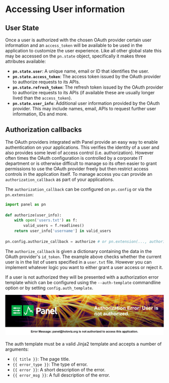 # Accessing User information

## User State

Once a user is authorized with the chosen OAuth provider certain user information and an `access_token` will be available to be used in the application to customize the user experience. Like all other global state this may be accessed on the `pn.state` object, specifically it makes three attributes available:

* **`pn.state.user`**: A unique name, email or ID that identifies the user.
* **`pn.state.access_token`**: The access token issued by the OAuth provider to authorize requests to its APIs.
* **`pn.state.refresh_token`**: The refresh token issued by the OAuth provider to authorize requests to its APIs (if available these are usually longer lived than the `access_token`).
* **`pn.state.user_info`**: Additional user information provided by the OAuth provider. This may include names, email, APIs to request further user information, IDs and more.

## Authorization callbacks

The OAuth providers integrated with Panel provide an easy way to enable authentication on your applications. This verifies the identity of a user and also provides some level of access control (i.e. authorization). However often times the OAuth configuration is controlled by a corporate IT department or is otherwise difficult to manage so its often easier to grant permissions to use the OAuth provider freely but then restrict access controls in the application itself. To manage access you can provide an `authorization_callback` as part of your applications.

The `authorization_callback` can be configured on `pn.config` or via the `pn.extension`:

```python
import panel as pn

def authorize(user_info):
    with open('users.txt') as f:
        valid_users = f.readlines()
    return user_info['username'] in valid_users

pn.config.authorize_callback = authorize # or pn.extension(..., authorize_callback=authorize)
```

The `authorize_callback` is given a dictionary containing the data in the OAuth provider's `id_token`. The example above checks whether the current user is in the list of users specified in a `user.txt` file. However you can implement whatever logic you want to either grant a user access or reject it.

If a user is not authorized they will be presented with a authorization error template which can be configured using the `--auth-template` commandline option or by setting `config.auth_template`.

<img src="../../_static/authorization.png" width="600" style="margin-left: auto; margin-right: auto; display: block;"></img>

The auth template must be a valid Jinja2 template and accepts a number of arguments:

- `{{ title }}`: The page title.
- `{{ error_type }}`: The type of error.
- `{{ error }}`: A short description of the error.
- `{{ error_msg }}`: A full description of the error.
